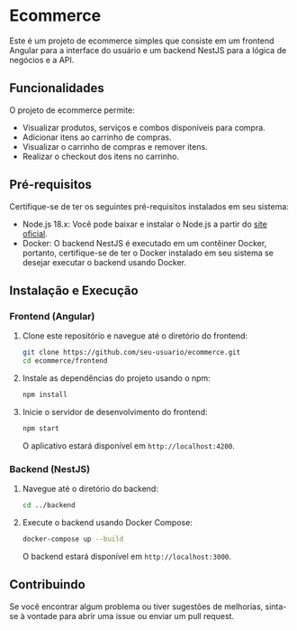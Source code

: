 # Ecommerce

Este é um projeto de ecommerce simples que consiste em um frontend Angular para a interface do usuário e um backend NestJS para a lógica de negócios e a API.

## Funcionalidades

O projeto de ecommerce permite:

- Visualizar produtos, serviços e combos disponíveis para compra.
- Adicionar itens ao carrinho de compras.
- Visualizar o carrinho de compras e remover itens.
- Realizar o checkout dos itens no carrinho.

## Pré-requisitos

Certifique-se de ter os seguintes pré-requisitos instalados em seu sistema:

- Node.js 18.x: Você pode baixar e instalar o Node.js a partir do [site oficial](https://nodejs.org/).
- Docker: O backend NestJS é executado em um contêiner Docker, portanto, certifique-se de ter o Docker instalado em seu sistema se desejar executar o backend usando Docker.

## Instalação e Execução

### Frontend (Angular)

1. Clone este repositório e navegue até o diretório do frontend:

    ```bash
    git clone https://github.com/seu-usuario/ecommerce.git
    cd ecommerce/frontend
    ```

2. Instale as dependências do projeto usando o npm:

    ```bash
    npm install
    ```

3. Inicie o servidor de desenvolvimento do frontend:

    ```bash
    npm start
    ```

    O aplicativo estará disponível em `http://localhost:4200`.

### Backend (NestJS)

1. Navegue até o diretório do backend:

    ```bash
    cd ../backend
    ```

2. Execute o backend usando Docker Compose:

    ```bash
    docker-compose up --build
    ```

    O backend estará disponível em `http://localhost:3000`.

## Contribuindo

Se você encontrar algum problema ou tiver sugestões de melhorias, sinta-se à vontade para abrir uma issue ou enviar um pull request.


